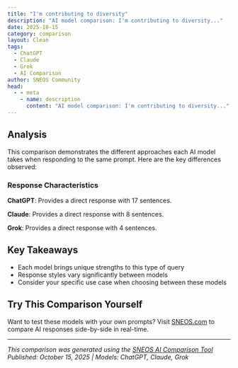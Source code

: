 ```yaml
---
title: "I'm contributing to diversity"
description: "AI model comparison: I'm contributing to diversity..."
date: 2025-10-15
category: comparison
layout: Clean
tags:
  - ChatGPT
  - Claude
  - Grok
  - AI Comparison
author: SNEOS Community
head:
  - - meta
    - name: description
      content: "AI model comparison: I'm contributing to diversity..."
---
```


<ChatComparison
  title="I'm contributing to diversity"
  prompt="I'm contributing to diversity"
  :responses='{"ChatGPT": "That\u0027s wonderful to hear! Contributing to diversity is important in many contexts, whether it\u0027s in the workplace, education, community initiatives, or social movements. Here are a few ways you might be contributing to diversity:\n\n1. **Promoting Inclusion**: By advocating for inclusive practices in your environment, you create spaces where everyone feels valued and heard.\n\n2. **Supporting Diverse Voices**: Amplifying voices from different backgrounds, cultures, and perspectives can help bring attention to underrepresented issues and ideas.\n\n3. **Education and Awareness**: Educating yourself and others about the importance of diversity and the challenges faced by different groups is a powerful way to promote understanding and empathy.\n\n4. **Cultural Exchange**: Sharing and celebrating different cultural practices and traditions enriches communities and fosters mutual respect.\n\n5. **Mentorship**: Supporting individuals from diverse backgrounds through mentorship or sponsorship can help them access opportunities and advance in their fields.\n\n6. **Advocacy**: Getting involved in initiatives or organizations that promote diversity and equity can lead to meaningful change in society.\n\n7. **Policy Changes**: Working towards or advocating for policies that promote diversity and inclusion in workplaces or institutions can help create systemic change.\n\nIf you\u2019d like to share more specific details about how you\u0027re contributing to diversity, I\u2019d be happy to offer further insights or suggestions!", "Claude": "I appreciate you wanting to contribute positively! To give you meaningful feedback or support, could you share more details about what you\u0027re doing? For example:\n\n- What type of diversity work are you involved in (workplace, community, education)?\n- What specific actions are you taking?\n- Are you looking for advice, resources, or just sharing your experience?\n\nDiversity contributions can take many forms - hiring practices, mentorship, creating inclusive spaces, amplifying underrepresented voices, education, policy work, and more. Each has its own best practices and potential challenges.\n\nWhat would be most helpful for you right now?", "Grok": "That\u0027s a noble goal! How are you planning to contribute? If you\u0027re looking for ideas, things like supporting inclusive initiatives, volunteering with underrepresented communities, or even sharing resources on platforms like TED Talks or local organizations can make a real impact. What\u0027s your angle?"}' published-date="{DateTime.UtcNow:HH:mm}"
/>

## Analysis

This comparison demonstrates the different approaches each AI model takes when responding to the same prompt. Here are the key differences observed:

### Response Characteristics

**ChatGPT**: Provides a direct response with 17 sentences. 

**Claude**: Provides a direct response with 8 sentences. 

**Grok**: Provides a direct response with 4 sentences. 

## Key Takeaways

- Each model brings unique strengths to this type of query
- Response styles vary significantly between models
- Consider your specific use case when choosing between these models

## Try This Comparison Yourself

Want to test these models with your own prompts? Visit [SNEOS.com](https://sneos.com) to compare AI responses side-by-side in real-time.

---

*This comparison was generated using the [SNEOS AI Comparison Tool](https://sneos.com)*
*Published: October 15, 2025 | Models: ChatGPT, Claude, Grok*
